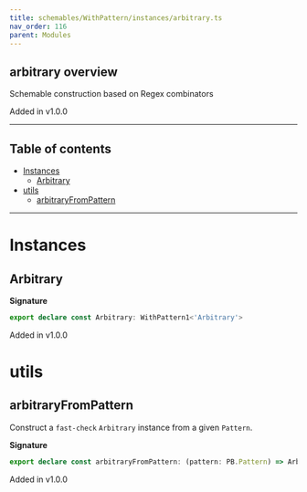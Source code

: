 ```yaml
---
title: schemables/WithPattern/instances/arbitrary.ts
nav_order: 116
parent: Modules
---
```


## arbitrary overview

Schemable construction based on Regex combinators

Added in v1.0.0

---

<h2 class="text-delta">Table of contents</h2>

- [Instances](#instances)
  - [Arbitrary](#arbitrary)
- [utils](#utils)
  - [arbitraryFromPattern](#arbitraryfrompattern)

---

# Instances

## Arbitrary

**Signature**

```ts
export declare const Arbitrary: WithPattern1<'Arbitrary'>
```

Added in v1.0.0

# utils

## arbitraryFromPattern

Construct a `fast-check` `Arbitrary` instance from a given `Pattern`.

**Signature**

```ts
export declare const arbitraryFromPattern: (pattern: PB.Pattern) => Arb.Arbitrary<string>
```

Added in v1.0.0
